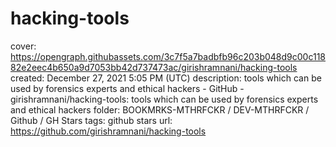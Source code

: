 # hacking-tools

cover: https://opengraph.githubassets.com/3c7f5a7badbfb96c203b048d9c00c11882e2eec4b650a9d7053bb42d737473ac/girishramnani/hacking-tools
created: December 27, 2021 5:05 PM (UTC)
description: tools which can be used by forensics experts and ethical hackers - GitHub - girishramnani/hacking-tools: tools which can be used by forensics experts and ethical hackers
folder: BOOKMRKS-MTHRFCKR / DEV-MTHRFCKR / Github / GH Stars
tags: github stars
url: https://github.com/girishramnani/hacking-tools